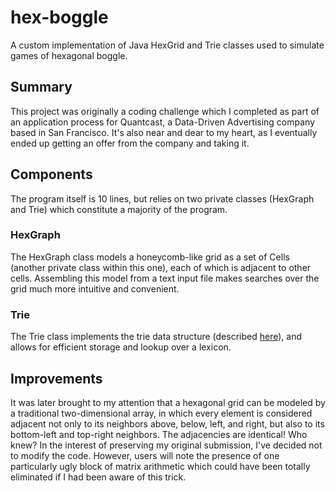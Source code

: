 # hex-boggle

A custom implementation of Java HexGrid and Trie classes used to simulate games of hexagonal boggle.

## Summary

This project was originally a coding challenge which I completed as part of an application process for Quantcast, a Data-Driven Advertising company based in San Francisco. It's also near and dear to my heart, as I eventually ended up getting an offer from the company and taking it.

## Components

The program itself is 10 lines, but relies on two private classes (HexGraph and Trie) which constitute a majority of the program.

### HexGraph

The HexGraph class models a honeycomb-like grid as a set of Cells (another private class within this one), each of which is adjacent to other cells. Assembling this model from a text input file makes searches over the grid much more intuitive and convenient.

### Trie

The Trie class implements the trie data structure (described [here](https://en.wikipedia.org/wiki/Trie)), and allows for efficient storage and lookup over a lexicon.

## Improvements

It was later brought to my attention that a hexagonal grid can be modeled by a traditional two-dimensional array, in which every element is considered adjacent not only to its neighbors above, below, left, and right, but also to its bottom-left and top-right neighbors. The adjacencies are identical! Who knew? In the interest of preserving my original submission, I've decided not to modify the code. However, users will note the presence of one particularly ugly block of matrix arithmetic which could have been totally eliminated if I had been aware of this trick.
